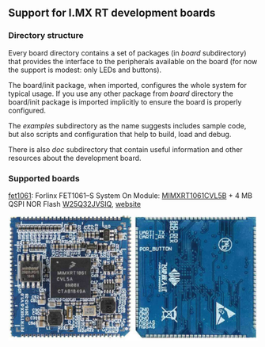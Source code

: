 ## Support for I.MX RT development boards

### Directory structure

Every board directory contains a set of packages (in *board* subdirectory) that provides the interface to the peripherals available on the board (for now the support is modest: only LEDs and buttons).

The board/init package, when imported, configures the whole system for typical usage. If you use any other package from *board* directory the board/init package is imported implicitly to ensure the board is properly configured.

The *examples* subdirectory as the name suggests includes sample code, but also scripts and configuration that help to build, load and debug.

There is also *doc* subdirectory that contain useful information and other resources about the development board.

### Supported boards

[fet1061](fet1061): Forlinx FET1061–S System On Module: [MIMXRT1061CVL5B](https://www.nxp.com/part/MIMXRT1061CVL5B#/) + 4 MB QSPI NOR Flash [W25Q32JVSIQ](https://www.winbond.com/resource-files/w25q32jv%20spi%20revc%2008302016.pdf), [website](https://www.forlinx.net/product/imx-rt1061-system-on-module-44.html)

![FET1061-S](fet1061/doc/board.jpg)

